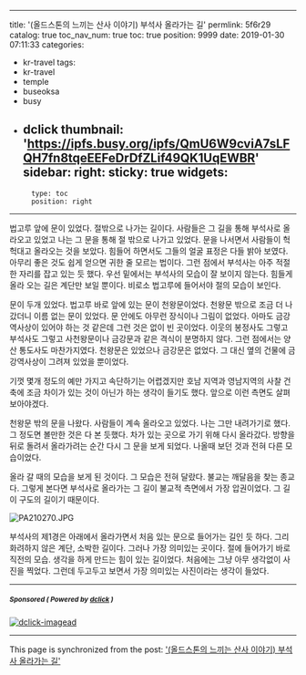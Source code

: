 
---
title: '(올드스톤의 느끼는 산사 이야기) 부석사 올라가는 길'
permlink: 5f6r29
catalog: true
toc_nav_num: true
toc: true
position: 9999
date: 2019-01-30 07:11:33
categories:
- kr-travel
tags:
- kr-travel
- temple
- buseoksa
- busy
- dclick
thumbnail: 'https://ipfs.busy.org/ipfs/QmU6W9cviA7sLFQH7fn8tqeEEFeDrDfZLif49QK1UqEWBR'
sidebar:
    right:
        sticky: true
widgets:
    -
        type: toc
        position: right
---


법고루 앞에 문이 있었다. 절밖으로 나가는 길이다. 사람들은 그 길을 통해 부석사로 올라오고 있었고 나는 그 문을 통해 절 밖으로 나가고 있었다. 문을 나서면서 사람들이 헉헉대고 올라오는 것을 보았다. 힘들어 하면서도 그들의 얼굴 표정은 다들 밝아 보였다. 아무리 좋은 것도 쉽게 얻으면 귀한 줄 모르는 법이다. 그런 점에서 부석사는 아주 적절한 자리를 잡고 있는 듯 했다. 우선 밑에서는 부석사의 모습이 잘 보이지 않는다. 힘들게 올라 오는 길은 계단만 보일 뿐이다. 비로소 법고루에 들어서야 절의 모습이 보인다. 

문이 두개 있었다. 법고루 바로 앞에 있는 문이 천왕문이었다. 천왕문 밖으로 조금 더 나갔더니 이름 없는 문이 있었다. 문 안에도 아무런 장식이나 그림이 없었다. 아마도 금강역사상이 있어야 하는 것 같은데 그런 것은 없이 빈 곳이었다. 이웃의 봉정사도 그렇고 부석사도 그렇고 사천왕문이나 금강문과 같은 격식이 분명하지 않다. 그런 점에서는 양산 통도사도 마찬가지였다. 천왕문은 있었으나 금강문은 없었다. 그 대신 옆의 건물에 금강역사상이 그려져 있었을 뿐이었다.

기껏 몇개 정도의 예만 가지고 속단하기는 어렵겠지만 호남 지역과 영남지역의 사찰 건축에 조금 차이가 있는 것이 아닌가 하는 생각이 들기도 했다. 앞으로 이런 측면도 살펴 보아야겠다. 

천왕문 밖의 문을 나왔다. 사람들이 계속 올라오고 있었다. 나는 그만 내려가기로 했다. 그 정도면 볼만한 것은 다 본 듯했다. 차가 있는 곳으로 가기 위해 다시 올라갔다. 방향을 뒤로 돌려서 올라가려는 순간 다시 그 문을 보게 되었다. 나올때 보던 것과 전혀 다른 모습이었다. 

올라 갈 때의 모습을 보게 된 것이다. 그 모습은 전혀 달랐다. 불교는 깨달음을 찾는 종교다. 그렇게 본다면 부석사로 올라가는 그 길이 불교적 측면에서 가장 압권이었다. 그 길이 구도의 길이기 때문이다. 

![PA210270.JPG](https://ipfs.busy.org/ipfs/QmU6W9cviA7sLFQH7fn8tqeEEFeDrDfZLif49QK1UqEWBR) 

부석사의 제1경은 아래에서 올라가면서 처음 있는 문으로 들어가는 길인 듯 하다. 그리 화려하지 않은 계단, 소박한 길이다. 그러나 가장 의미있는 곳이다. 절에 들어가기 바로 직전의 모습. 생각을 하게 만드는 힘이 있는 길이었다. 처음에는 그냥 아무 생각없이 사진을 찍었다. 그런데 두고두고 보면서 가장 의미있는 사진이라는 생각이 들었다.

---

#####  <sub> **Sponsored ( Powered by [dclick](https://www.dclick.io) )** </sub>
[![dclick-imagead](https://s3.ap-northeast-2.amazonaws.com/dclick/image/maikuraki/1548041626753.jpg)](https://api.dclick.io/v1/c?x=eyJhbGciOiJIUzI1NiIsInR5cCI6IkpXVCJ9.eyJjIjoib2xkc3RvbmUiLCJzIjoiNWY2cjI5IiwiYSI6WyJpLTEzMCJdLCJ1cmwiOiJodHRwczovL21hZ2ljLWRpY2UuY29tLz9yZWY9bWFpa3VyYWtpIiwiaWF0IjoxNTQ4ODMyNDkyLCJleHAiOjE4NjQxOTI0OTJ9.Lb2Wqlak0B7g0cYWNyDXI5qPzBrQfbooLu0GcN9qWMk)

- - -

This page is synchronized from the post: ['(올드스톤의 느끼는 산사 이야기) 부석사 올라가는 길'](https://steemit.com/@oldstone/5f6r29)
